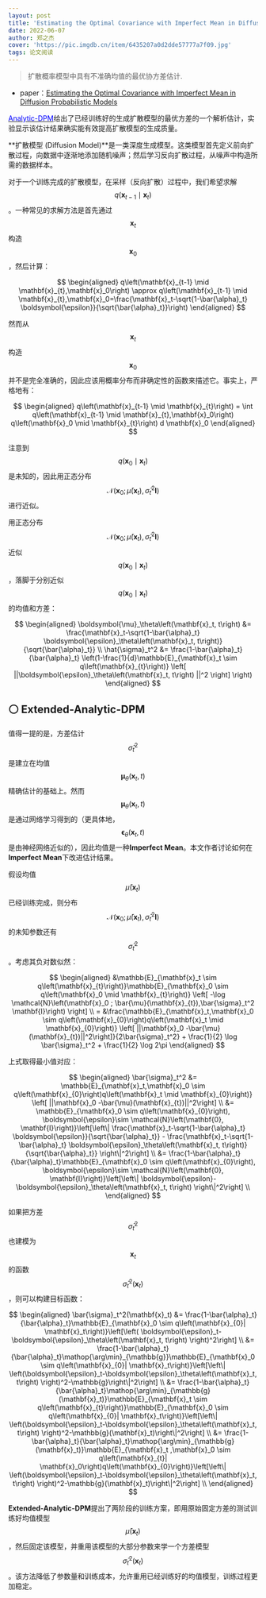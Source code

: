 ```yaml
---
layout: post
title: 'Estimating the Optimal Covariance with Imperfect Mean in Diffusion Probabilistic Models'
date: 2022-06-07
author: 郑之杰
cover: 'https://pic.imgdb.cn/item/6435207a0d2dde57777a7f09.jpg'
tags: 论文阅读
---
```


> 扩散概率模型中具有不准确均值的最优协方差估计.

- paper：[Estimating the Optimal Covariance with Imperfect Mean in Diffusion Probabilistic Models](https://arxiv.org/abs/2206.07309)


[<font color=Blue>Analytic-DPM</font>](https://0809zheng.github.io/2022/06/06/analytic.html)给出了已经训练好的生成扩散模型的最优方差的一个解析估计，实验显示该估计结果确实能有效提高扩散模型的生成质量。

**扩散模型 (Diffusion Model)**是一类深度生成模型。这类模型首先定义前向扩散过程，向数据中逐渐地添加随机噪声；然后学习反向扩散过程，从噪声中构造所需的数据样本。

对于一个训练完成的扩散模型，在采样（反向扩散）过程中，我们希望求解$$q\left(\mathbf{x}_{t-1} \mid \mathbf{x}_{t}\right)$$。一种常见的求解方法是首先通过$$\mathbf{x}_{t}$$构造$$\mathbf{x}_{0}$$，然后计算：

$$
\begin{aligned}
q\left(\mathbf{x}_{t-1} \mid \mathbf{x}_{t},\mathbf{x}_0\right) \approx q\left(\mathbf{x}_{t-1} \mid \mathbf{x}_{t},\mathbf{x}_0=\frac{\mathbf{x}_t-\sqrt{1-\bar{\alpha}_t} \boldsymbol{\epsilon}}{\sqrt{\bar{\alpha}_t}}\right)
\end{aligned}
$$

然而从$$\mathbf{x}_{t}$$构造$$\mathbf{x}_{0}$$并不是完全准确的，因此应该用概率分布而非确定性的函数来描述它。事实上，严格地有：

$$
\begin{aligned}
q\left(\mathbf{x}_{t-1} \mid \mathbf{x}_{t}\right) = \int q\left(\mathbf{x}_{t-1} \mid \mathbf{x}_{t},\mathbf{x}_0\right) q\left(\mathbf{x}_0 \mid \mathbf{x}_{t}\right) d \mathbf{x}_0
\end{aligned}
$$

注意到$$q\left(\mathbf{x}_0 \mid \mathbf{x}_{t}\right)$$是未知的，因此用正态分布$$\mathcal{N}\left(\mathbf{x}_0 ; \bar{\mu}(\mathbf{x}_{t}),\bar{\sigma}_t^2 \mathbf{I}\right)$$进行近似。

用正态分布$$\mathcal{N}\left(\mathbf{x}_0 ; \bar{\mu}(\mathbf{x}_{t}),\bar{\sigma}_t^2 \mathbf{I}\right)$$近似$$q\left(\mathbf{x}_0 \mid \mathbf{x}_{t}\right)$$，落脚于分别近似$$q\left(\mathbf{x}_0 \mid \mathbf{x}_{t}\right)$$的均值和方差：

$$
\begin{aligned}
\boldsymbol{\mu}_\theta\left(\mathbf{x}_t, t\right) &= \frac{\mathbf{x}_t-\sqrt{1-\bar{\alpha}_t} \boldsymbol{\epsilon}_\theta\left(\mathbf{x}_t, t\right)}{\sqrt{\bar{\alpha}_t}} \\
\hat{\sigma}_t^2 &= \frac{1-\bar{\alpha}_t}{\bar{\alpha}_t} \left(1-\frac{1}{d}\mathbb{E}_{\mathbf{x}_t \sim q\left(\mathbf{x}_{t}\right)} \left[ ||\boldsymbol{\epsilon}_\theta\left(\mathbf{x}_t, t\right) ||^2 \right] \right)
\end{aligned}
$$

## ⚪ Extended-Analytic-DPM

值得一提的是，方差估计$$\hat{\sigma}_t^2$$是建立在均值$$\boldsymbol{\mu}_\theta\left(\mathbf{x}_t, t\right)$$精确估计的基础上。然而$$\boldsymbol{\mu}_\theta\left(\mathbf{x}_t, t\right)$$是通过网络学习得到的（更具体地，$$\boldsymbol{\epsilon}_\theta\left(\mathbf{x}_t, t\right)$$是由神经网络近似的），因此均值是一种**Imperfect Mean**。本文作者讨论如何在**Imperfect Mean**下改进估计结果。

假设均值$$\bar{\mu}(\mathbf{x}_{t})$$已经训练完成，则分布$$\mathcal{N}\left(\mathbf{x}_0 ; \bar{\mu}(\mathbf{x}_{t}),\bar{\sigma}_t^2 \mathbf{I}\right)$$的未知参数还有$$\bar{\sigma}_t^2$$。考虑其负对数似然：

$$
\begin{aligned}
&\mathbb{E}_{\mathbf{x}_t \sim q\left(\mathbf{x}_{t}\right)}\mathbb{E}_{\mathbf{x}_0 \sim q\left(\mathbf{x}_0 \mid \mathbf{x}_{t}\right)} \left[ -\log \mathcal{N}\left(\mathbf{x}_0 ; \bar{\mu}(\mathbf{x}_{t}),\bar{\sigma}_t^2 \mathbf{I}\right) \right] \\
= &\frac{\mathbb{E}_{\mathbf{x}_t,\mathbf{x}_0 \sim q\left(\mathbf{x}_{0}\right)q\left(\mathbf{x}_t \mid \mathbf{x}_{0}\right)} \left[ ||\mathbf{x}_0  -\bar{\mu}(\mathbf{x}_{t})||^2\right]}{2\bar{\sigma}_t^2} + \frac{1}{2} \log \bar{\sigma}_t^2 + \frac{1}{2} \log 2\pi
\end{aligned}
$$

上式取得最小值对应：

$$
\begin{aligned}
\bar{\sigma}_t^2 &= \mathbb{E}_{\mathbf{x}_t,\mathbf{x}_0 \sim q\left(\mathbf{x}_{0}\right)q\left(\mathbf{x}_t \mid \mathbf{x}_{0}\right)} \left[ ||\mathbf{x}_0  -\bar{\mu}(\mathbf{x}_{t})||^2\right] \\
&= \mathbb{E}_{\mathbf{x}_0 \sim q\left(\mathbf{x}_{0}\right), \boldsymbol{\epsilon}\sim \mathcal{N}\left(\mathbf{0}, \mathbf{I}\right)}\left[\left\| \frac{\mathbf{x}_t-\sqrt{1-\bar{\alpha}_t} \boldsymbol{\epsilon}}{\sqrt{\bar{\alpha}_t}} - \frac{\mathbf{x}_t-\sqrt{1-\bar{\alpha}_t} \boldsymbol{\epsilon}_\theta\left(\mathbf{x}_t, t\right)}{\sqrt{\bar{\alpha}_t}} \right\|^2\right] \\
&= \frac{1-\bar{\alpha}_t}{\bar{\alpha}_t}\mathbb{E}_{\mathbf{x}_0 \sim q\left(\mathbf{x}_{0}\right), \boldsymbol{\epsilon}\sim \mathcal{N}\left(\mathbf{0}, \mathbf{I}\right)}\left[\left\| \boldsymbol{\epsilon}-\boldsymbol{\epsilon}_\theta\left(\mathbf{x}_t, t\right) \right\|^2\right] \\
\end{aligned}
$$

如果把方差$$\bar{\sigma}_t^2$$也建模为$$\mathbf{x}_t$$的函数$$\bar{\sigma}_t^2(\mathbf{x}_t)$$，则可以构建目标函数：

$$
\begin{aligned}
\bar{\sigma}_t^2(\mathbf{x}_t) &= \frac{1-\bar{\alpha}_t}{\bar{\alpha}_t}\mathbb{E}_{\mathbf{x}_0 \sim q\left(\mathbf{x}_{0}| \mathbf{x}_t\right)}\left[\left( \boldsymbol{\epsilon}_t-\boldsymbol{\epsilon}_\theta\left(\mathbf{x}_t, t\right) \right)^2\right] \\
&= \frac{1-\bar{\alpha}_t}{\bar{\alpha}_t}\mathop{\arg\min}_{\mathbb{g}}\mathbb{E}_{\mathbf{x}_0 \sim q\left(\mathbf{x}_{0}| \mathbf{x}_t\right)}\left[\left\| \left(\boldsymbol{\epsilon}_t-\boldsymbol{\epsilon}_\theta\left(\mathbf{x}_t, t\right) \right)^2-\mathbb{g}\right\|^2\right] \\
&= \frac{1-\bar{\alpha}_t}{\bar{\alpha}_t}\mathop{\arg\min}_{\mathbb{g}(\mathbf{x}_t)}\mathbb{E}_{\mathbf{x}_t \sim q\left(\mathbf{x}_{t}\right)}\mathbb{E}_{\mathbf{x}_0 \sim q\left(\mathbf{x}_{0}| \mathbf{x}_t\right)}\left[\left\| \left(\boldsymbol{\epsilon}_t-\boldsymbol{\epsilon}_\theta\left(\mathbf{x}_t, t\right) \right)^2-\mathbb{g}(\mathbf{x}_t)\right\|^2\right] \\
&= \frac{1-\bar{\alpha}_t}{\bar{\alpha}_t}\mathop{\arg\min}_{\mathbb{g}(\mathbf{x}_t)}\mathbb{E}_{\mathbf{x}_t ,\mathbf{x}_0 \sim q\left(\mathbf{x}_{t}| \mathbf{x}_0\right)q\left(\mathbf{x}_{0}\right)}\left[\left\| \left(\boldsymbol{\epsilon}_t-\boldsymbol{\epsilon}_\theta\left(\mathbf{x}_t, t\right) \right)^2-\mathbb{g}(\mathbf{x}_t)\right\|^2\right] \\
\end{aligned}
$$

**Extended-Analytic-DPM**提出了两阶段的训练方案，即用原始固定方差的测试训练好均值模型$$\bar{\mu}(\mathbf{x}_{t})$$，然后固定该模型，并重用该模型的大部分参数来学一个方差模型$$\bar{\sigma}_t^2(\mathbf{x}_t)$$。该方法降低了参数量和训练成本，允许重用已经训练好的均值模型，训练过程更加稳定。

